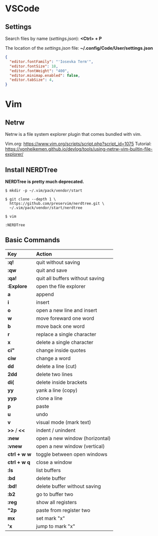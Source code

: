 # VSCode

## Settings

Search files by name (_settings.json_): __\<Ctrl\> + P__ 

The location of the _settings.json_ file: __~/.config/Code/User/settings.json__

```json
{
  "editor.fontFamily": "'Iosevka Term'",
  "editor.fontSize": 18,
  "editor.fontWeight": "400",
  "editor.minimap.enabled": false,
  "editor.tabSize": 4,
}
```

# Vim

## Netrw

Netrw is a file system explorer plugin that comes bundled with vim.

Vim.org: https://www.vim.org/scripts/script.php?script_id=1075
Tutorial: https://vonheikemen.github.io/devlog/tools/using-netrw-vim-builtin-file-explorer/

## Install NERDTree

__NERDTree is pretty much deprecated.__

```consolemk
$ mkdir -p ~/.vim/pack/vendor/start

$ git clone --depth 1 \
  https://github.com/preservim/nerdtree.git \
  ~/.vim/pack/vendor/start/nerdtree

$ vim

:NERDTree
```

## Basic Commands

| Key | Action |
| :--|:--|
|__:q!__|quit without saving|
|__:qw__|quit and save|
|__:qa!__|quit all buffers without saving|
|__:Explore__|open the file explorer|
|__a__|append|
|__i__|insert|
|__o__|open a new line and insert|
|__w__|move  foreward one word|
|__b__|move back one word|
|__r__|replace a single character|
|__x__|delete a single character|
|__ci"__|change inside quotes|
|__ciw__|change a word|
|__dd__|delete a line (cut)|
|__2dd__|delete two lines|
|__di(__|delete inside brackets|
|__yy__|yank a line (copy)|
|__yyp__|clone a line|
|__p__|paste|
|__u__|undo|
|__v__|visual mode (mark text)|
|__>>__ / __<<__|indent / unindent|
|__:new__|open a new window (horizontal)|
|__:vnew__|open a new window (vertical)|
|__ctrl + w w__|toggle between open windows|
|__ctrl + w q__|close a window|
|__:ls__|list buffers|
|__:bd__|delete buffer|  
|__:bd!__|delete buffer without saving|
|__:b2__|go to buffer two|
|__:reg__|show all registers|
|__"2p__|paste from register two|
|__mx__|set mark "x"|
|__'x__|jump to mark "x"|
